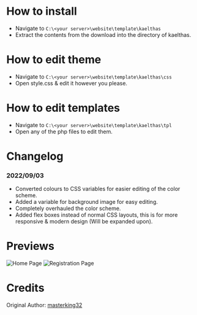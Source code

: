 # How to install
- Navigate to `C:\<your server>\website\template\kaelthas`
- Extract the contents from the download into the directory of kaelthas.

# How to edit theme
- Navigate to `C:\<your server>\website\template\kaelthas\css`
- Open style.css & edit it however you please.

# How to edit templates
- Navigate to `C:\<your server>\website\template\kaelthas\tpl`
- Open any of the php files to edit them.

# Changelog

### 2022/09/03
- Converted colours to CSS variables for easier editing of the color scheme.
- Added a variable for background image for easy editing.
- Completely overhauled the color scheme.
- Added flex boxes instead of normal CSS layouts, this is for more responsive & modern design (Will be expanded upon).

# Previews
![Home Page](https://i.imgur.com/rxx1nDM.png)
![Registration Page](https://i.imgur.com/jxq3tuA.png)

# Credits
Original Author: [masterking32](https://masterking32.com)
